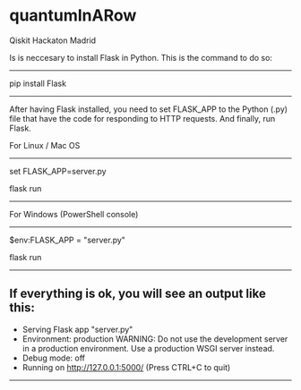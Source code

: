# quantumInARow
Qiskit Hackaton Madrid

Is is neccesary to install Flask in Python.
This is the command to do so:
********************
pip install Flask
********************

After having Flask installed, you need to set FLASK_APP to the Python (.py) file that have the code for responding to HTTP requests.
And finally, run Flask.

For Linux / Mac OS
*************************
set FLASK_APP=server.py

flask run
*************************

For Windows (PowerShell console)
*****************************
$env:FLASK_APP = "server.py"

flask run
*****************************

If everything is ok, you will see an output like this:
-----------------------------------------------------------------------------
 * Serving Flask app "server.py"
 * Environment: production
   WARNING: Do not use the development server in a production environment.
   Use a production WSGI server instead.
 * Debug mode: off
 * Running on http://127.0.0.1:5000/ (Press CTRL+C to quit)
 -----------------------------------------------------------------------------
